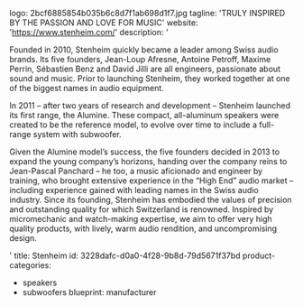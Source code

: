 logo: 2bcf6885854b035b6c8d7f1ab698d1f7.jpg
tagline: 'TRULY INSPIRED BY THE PASSION AND LOVE FOR MUSIC'
website: 'https://www.stenheim.com/'
description: '<p>Founded in 2010, Stenheim quickly became a leader among Swiss audio brands. Its five founders, Jean-Loup Afresne, Antoine Petroff, Maxime Perrin, Sébastien Benz and David Jilli are all engineers, passionate about sound and music. Prior to launching Stenheim, they worked together at one of the biggest names in audio equipment.</p><p>In 2011 – after two years of research and development – Stenheim launched its first range, the Alumine. These compact, all-aluminum speakers were created to be the reference model, to evolve over time to include a full-range system with subwoofer.</p><p>Given the Alumine model’s success, the five founders decided in 2013 to expand the young company’s horizons, handing over the company reins to Jean-Pascal Panchard – he too, a music aficionado and engineer by training, who brought extensive experience in the “High End” audio market – including experience gained with leading names in the Swiss audio industry.&nbsp;Since its founding, Stenheim has embodied the values of precision and outstanding quality for which Switzerland is renowned. Inspired by micromechanic and watch-making expertise, we aim to offer very high quality products, with lively, warm audio rendition, and uncompromising design.</p>'
title: Stenheim
id: 3228dafc-d0a0-4f28-9b8d-79d5671f37bd
product-categories:
  - speakers
  - subwoofers
blueprint: manufacturer
